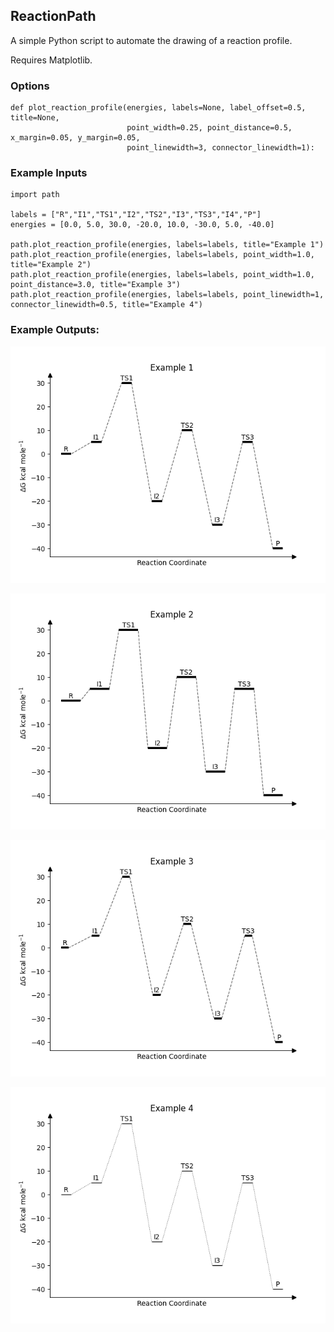 ## ReactionPath
A simple Python script to automate the drawing of a reaction profile.

Requires Matplotlib.

### Options
```
def plot_reaction_profile(energies, labels=None, label_offset=0.5, title=None, 
                          point_width=0.25, point_distance=0.5, x_margin=0.05, y_margin=0.05,
                          point_linewidth=3, connector_linewidth=1):
```

### Example Inputs
```
import path

labels = ["R","I1","TS1","I2","TS2","I3","TS3","I4","P"]
energies = [0.0, 5.0, 30.0, -20.0, 10.0, -30.0, 5.0, -40.0]

path.plot_reaction_profile(energies, labels=labels, title="Example 1")
path.plot_reaction_profile(energies, labels=labels, point_width=1.0, title="Example 2")
path.plot_reaction_profile(energies, labels=labels, point_width=1.0, point_distance=3.0, title="Example 3")
path.plot_reaction_profile(energies, labels=labels, point_linewidth=1, connector_linewidth=0.5, title="Example 4")

```

### Example Outputs:
![Example Plot](examples/example1.png)

![Example Plot](examples/example2.png)

![Example Plot](examples/example3.png)

![Example Plot](examples/example4.png)